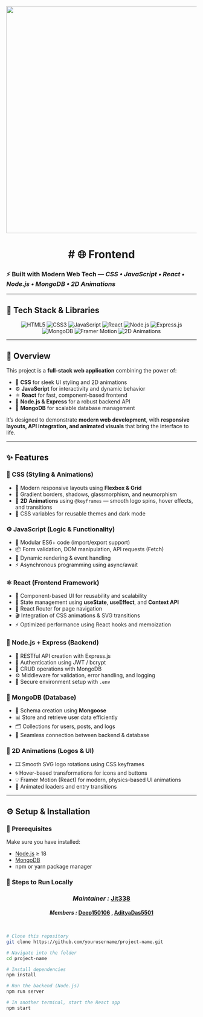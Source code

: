 <p align="center">
  <img src="https://media1.giphy.com/media/iFmw13LV1hHhViPPWz/source.gif" width=600 />
</p>

<h1 align="center"># 🌐 Frontend</h1>

### ⚡ Built with Modern Web Tech — *CSS • JavaScript • React • Node.js • MongoDB • 2D Animations*

---

## 🎨 Tech Stack & Libraries

<p align="center">
  <img src="https://img.shields.io/badge/HTML5-E34F26?style=for-the-badge&logo=html5&logoColor=white" alt="HTML5"/>
  <img src="https://img.shields.io/badge/CSS3-1572B6?style=for-the-badge&logo=css3&logoColor=white" alt="CSS3"/>
  <img src="https://img.shields.io/badge/JavaScript-F7E018?style=for-the-badge&logo=javascript&logoColor=black" alt="JavaScript"/>
  <img src="https://img.shields.io/badge/React-61DBFB?style=for-the-badge&logo=react&logoColor=black" alt="React"/>
  <img src="https://img.shields.io/badge/Node.js-43853D?style=for-the-badge&logo=node.js&logoColor=white" alt="Node.js"/>
  <img src="https://img.shields.io/badge/Express.js-000000?style=for-the-badge&logo=express&logoColor=white" alt="Express.js"/>
  <img src="https://img.shields.io/badge/MongoDB-4EA94B?style=for-the-badge&logo=mongodb&logoColor=white" alt="MongoDB"/>
  <img src="https://img.shields.io/badge/FramerMotion-0055FF?style=for-the-badge&logo=framer&logoColor=white" alt="Framer Motion"/>
  <img src="https://img.shields.io/badge/2D_Animations-FF69B4?style=for-the-badge&logo=adobeaftereffects&logoColor=white" alt="2D Animations"/>
</p>

---

## 🚀 Overview

This project is a **full-stack web application** combining the power of:
- 🎨 **CSS** for sleek UI styling and 2D animations  
- ⚙️ **JavaScript** for interactivity and dynamic behavior  
- ⚛️ **React** for fast, component-based frontend  
- 🌿 **Node.js & Express** for a robust backend API  
- 🍃 **MongoDB** for scalable database management  

It’s designed to demonstrate **modern web development**, with **responsive layouts, API integration, and animated visuals** that bring the interface to life.

---

## ✨ Features

### 🎨 CSS (Styling & Animations)
- 💠 Modern responsive layouts using **Flexbox & Grid**
- 🎨 Gradient borders, shadows, glassmorphism, and neumorphism
- 🔁 **2D Animations** using `@keyframes` — smooth logo spins, hover effects, and transitions
- 🧩 CSS variables for reusable themes and dark mode

### ⚙️ JavaScript (Logic & Functionality)
- 🧠 Modular ES6+ code (import/export support)
- 📦 Form validation, DOM manipulation, API requests (Fetch)
- 🔄 Dynamic rendering & event handling
- ⚡ Asynchronous programming using async/await

### ⚛️ React (Frontend Framework)
- 🧱 Component-based UI for reusability and scalability
- 🔄 State management using **useState**, **useEffect**, and **Context API**
- 🚦 React Router for page navigation
- 🎬 Integration of CSS animations & SVG transitions
- ⚡ Optimized performance using React hooks and memoization

### 🌿 Node.js + Express (Backend)
- 🧩 RESTful API creation with Express.js
- 🧾 Authentication using JWT / bcrypt
- 📡 CRUD operations with MongoDB
- ⚙️ Middleware for validation, error handling, and logging
- 🔐 Secure environment setup with `.env`

### 🍃 MongoDB (Database)
- 🧱 Schema creation using **Mongoose**
- 📊 Store and retrieve user data efficiently
- 🗂️ Collections for users, posts, and logs
- 🔄 Seamless connection between backend & database

### 💫 2D Animations (Logos & UI)
- 🎞️ Smooth SVG logo rotations using CSS keyframes
- 🌀 Hover-based transformations for icons and buttons
- 💡 Framer Motion (React) for modern, physics-based UI animations
- 🌈 Animated loaders and entry transitions

---

## ⚙️ Setup & Installation

### 🔧 Prerequisites
Make sure you have installed:
- [Node.js](https://nodejs.org/) ≥ 18
- [MongoDB](https://www.mongodb.com/)
- npm or yarn package manager

### 🧭 Steps to Run Locally


<h3 align="center"><i>Maintainer : </i><a href="https://github.com/Jit338">Jit338</a></h3>
<h4 align="center"><i>Members : </i><a href="https://github.com/Deep150106">Deep150106</a> , <a href="https://github.com/AdityaDas5501">AdityaDas5501</a></h4>

```bash


# Clone this repository
git clone https://github.com/yourusername/project-name.git

# Navigate into the folder
cd project-name

# Install dependencies
npm install

# Run the backend (Node.js)
npm run server

# In another terminal, start the React app
npm start
